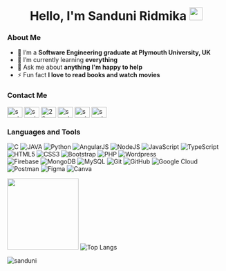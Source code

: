 ### <h1 align = "center"> Hello, I'm Sanduni Ridmika <img src="https://raw.githubusercontent.com/MartinHeinz/MartinHeinz/master/wave.gif" width="30px"> </h1>
<h3> About Me </h3>

- 🔭 I’m a **Software Engineering graduate at Plymouth University, UK**
- 🌱 I’m currently learning **everything**
- 💬 Ask me about **anything I'm happy to help**
- ⚡ Fun fact **I love to read books and watch movies** 

<h3> Contact Me </h3>
<a href="https://www.linkedin.com/in/sanduni-ridmika-a6a2b9196/" target="blank"><img align="center" src="https://raw.githubusercontent.com/rahuldkjain/github-profile-readme-generator/master/src/images/icons/Social/linked-in-alt.svg" alt="sanduniridmika" height="25" width="35" /></a>
<a href="https://stackoverflow.com/users/13182070/sanduni" target="blank"><img align="center" src="https://raw.githubusercontent.com/rahuldkjain/github-profile-readme-generator/master/src/images/icons/Social/stack-overflow.svg" alt="sanduniridmika" height="25" width="35" /></a>
<a href="https://dev.to/28sanduni" target="blank"><img align="center" src="https://cdn.jsdelivr.net/npm/simple-icons@3.0.1/icons/dev-dot-to.svg" alt="28sanduni" height="25" width="35" /></a>
<a href="https://twitter.com/sanduni_ridmika" target="blank"><img align="center" src="https://raw.githubusercontent.com/rahuldkjain/github-profile-readme-generator/master/src/images/icons/Social/twitter.svg" alt="sanduniridmika" height="25" width="35" /></a>
<a href="https://www.instagram.com/sanduniii._/" target="blank"><img align="center" src="https://raw.githubusercontent.com/rahuldkjain/github-profile-readme-generator/master/src/images/icons/Social/instagram.svg" alt="sanduniridmika" height="25" width="35" /></a>
<a href="https://www.facebook.com/Sanduniiii/" target="blank"><img align="center" src="https://raw.githubusercontent.com/rahuldkjain/github-profile-readme-generator/master/src/images/icons/Social/facebook.svg" alt="sanduniridmika" height="25" width="35" /></a>

### Languages and Tools

![C](https://custom-icon-badges.herokuapp.com/badge/C-03599C.svg?logo=c-in-hexagon&logoColor=white)
![JAVA](https://img.shields.io/badge/Java-%23ED8B00.svg?logo=Java&logoColor=white)
![Python](https://img.shields.io/badge/Python-14354C.svg?logo=python&logoColor=white) 
![AngularJS](https://img.shields.io/badge/angular-%23DD0031.svg?logo=angular&logoColor=white)
![NodeJS](https://img.shields.io/badge/node.js-6DA55F?logo=node.js&logoColor=white)
![JavaScript](https://img.shields.io/badge/-JavaScript-black?style=flat-square&logo=javascript)
![TypeScript](https://img.shields.io/badge/TypeScript-007ACC.svg?logo=typescript&logoColor=white)
![HTML5](https://img.shields.io/badge/-HTML5-E34F26?style=flat-square&logo=html5&logoColor=white)
![CSS3](https://img.shields.io/badge/-CSS3-1572B6?style=flat-square&logo=css3)
![Bootstrap](https://img.shields.io/badge/-Bootstrap-563D7C?style=flat-square&logo=bootstrap)
![PHP](https://img.shields.io/badge/PHP-black?style=flat-square&logo=php) 
![Wordpress](https://img.shields.io/badge/Wordpress-1572B6?style=flat-square&logo=wordpress)
<br>
![Firebase](https://img.shields.io/badge/firebase-%23039BE5.svg?logo=firebase)
![MongoDB](https://img.shields.io/badge/MongoDB-4ea94b.svg?logo=mongodb&logoColor=white)
![MySQL](https://img.shields.io/badge/-MySQL-black?style=flat-square&logo=mysql)
![Git](https://img.shields.io/badge/-Git-black?style=flat-square&logo=git)
![GitHub](https://img.shields.io/badge/-GitHub-181717?style=flat-square&logo=github)
![Google Cloud](https://img.shields.io/badge/Google%20Cloud-black?style=flat-square&logo=google-cloud)
![Postman](https://img.shields.io/badge/Postman-FF6C37?logo=postman&logoColor=white)
![Figma](https://img.shields.io/badge/figma-F24E1E.svg?&style=flat-square&logo=figma&logoColor=white)
![Canva](https://img.shields.io/badge/Canva%20-%2300C4CC.svg?&style=flat-square&logo=Canva&logoColor=white)


<img
      height="165"
      src="https://github-readme-stats.vercel.app/api?username=Sanduni-Ridmika&show_icons=true&count_private=true&theme=light&hide=issues&include_all_commits=true"
    />
![Top Langs](https://github-readme-stats.vercel.app/api/top-langs/?username=Sanduni-Ridmika&layout=compact&theme=light)

<img src="https://komarev.com/ghpvc/?username=Sanduni-Ridmika&label=Profile%20views&color=0e75b6&style=flat" alt="sanduni" />

<!--
**Sanduni-Ridmika/Sanduni-Ridmika** is a ✨ _special_ ✨ repository because its `README.md` (this file) appears on your GitHub profile.

Here are some ideas to get you started:

- 🔭 I’m a Software Engineering undergraduate student at Plymouth University, UK
- 🌱 I’m currently learning everything I can
- 👯 I’m looking to collaborate on ...
- 🤔 I’m looking for help with ...
- 💬 Ask me about anything I'm happy to help
- 📫 How to reach me: ...
- 😄 Pronouns: ...
- ⚡ Fun fact: I love to read books and watch movies

-->

